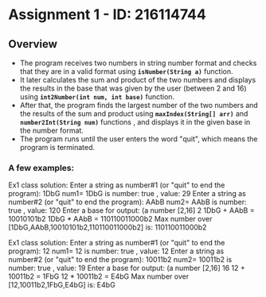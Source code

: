 # Assignment 1 - ID: 216114744

## Overview
   - The program receives two numbers in string number format and checks that they are in a valid format using **`isNumber(String a)`** function.  
   - It later calculates the sum and product of the two numbers and displays the results in the base that was given by the user (between 2 and 16) using **`int2Number(int num, int base)`**  function.  
   - After that, the program finds the largest number of the two numbers and the results of the sum and product using **`maxIndex(String[] arr)`** and **`number2Int(String num)`** functions , and displays it in the given base in the number format.  
   - The program runs until the user enters the word "quit", which means the program is terminated.
### A few examples:
Ex1 class solution:
Enter a string as number#1 (or "quit" to end the program): 
1DbG
num1= 1DbG is number: true , value: 29
Enter a string as number#2 (or "quit" to end the program): 
AAbB
num2= AAbB is number: true , value: 120
Enter a base for output: (a number [2,16] 
2
1DbG + AAbB = 10010101b2
1DbG * AAbB = 110110011000b2
Max number over [1DbG,AAbB,10010101b2,110110011000b2] is: 110110011000b2


Ex1 class solution:
Enter a string as number#1 (or "quit" to end the program): 
12
num1= 12 is number: true , value: 12
Enter a string as number#2 (or "quit" to end the program): 
10011b2
num2= 10011b2 is number: true , value: 19
Enter a base for output: (a number [2,16] 
16
12 + 10011b2 = 1FbG
12 * 10011b2 = E4bG
Max number over [12,10011b2,1FbG,E4bG] is: E4bG


